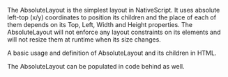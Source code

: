 The AbsoluteLayout is the simplest layout in NativeScript. It uses absolute left-top (x/y) coordinates to position its children and the place of each of them depends on its Top, Left, Width and Height properties.
The AbsoluteLayout will not enforce any layout constraints on its elements and will not resize them at runtime when its size changes. 

A basic usage and definition of AbsoluteLayout and its children in HTML.
<snippet id='absolute-layout-html'/>

The AbsoluteLayout can be populated in code behind as well.
<snippet id='absolute-layout-code'/>